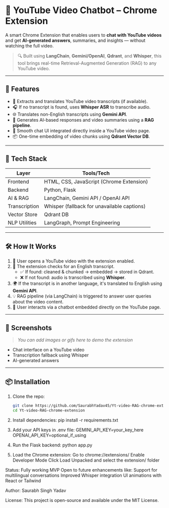 # 🎥 YouTube Video Chatbot – Chrome Extension

A smart Chrome Extension that enables users to **chat with YouTube videos** and get **AI-generated answers**, summaries, and insights — without watching the full video.

> 🔍 Built using **LangChain**, **Gemini/OpenAI**, **Qdrant**, and **Whisper**, this tool brings real-time Retrieval-Augmented Generation (RAG) to any YouTube video.

---

## 🚀 Features

- 🔎 Extracts and translates YouTube video transcripts (if available).
- 🎧 If no transcript is found, uses **Whisper ASR** to transcribe audio.
- 🌐 Translates non-English transcripts using **Gemini API**.
- 🤖 Generates AI-based responses and video summaries using a **RAG pipeline**.
- 💬 Smooth chat UI integrated directly inside a YouTube video page.
- 📦 One-time embedding of video chunks using **Qdrant Vector DB**.

---

## 🧠 Tech Stack

| Layer         | Tools/Tech                                |
|---------------|--------------------------------------------|
| Frontend      | HTML, CSS, JavaScript (Chrome Extension)   |
| Backend       | Python, Flask                              |
| AI & RAG      | LangChain, Gemini API / OpenAI API         |
| Transcription | Whisper (fallback for unavailable captions)|
| Vector Store  | Qdrant DB                                  |
| NLP Utilities | LangGraph, Prompt Engineering              |

---

## 🛠️ How It Works

1. 🔗 User opens a YouTube video with the extension enabled.
2. 📜 The extension checks for an English transcript.
   - ✅ If found: cleaned & chunked → embedded → stored in Qdrant.
   - ❌ If not found: audio is transcribed using **Whisper**.
3. 🌍 If the transcript is in another language, it's translated to English using **Gemini API**.
4. 💡 RAG pipeline (via LangChain) is triggered to answer user queries about the video content.
5. 💬 User interacts via a chatbot embedded directly on the YouTube page.

---

## 📸 Screenshots

> _You can add images or gifs here to demo the extension_

- Chat interface on a YouTube video
- Transcription fallback using Whisper
- AI-generated answers

---

## 📦 Installation

1. Clone the repo:
   ```bash
   git clone https://github.com/SaurabhYadav45/Yt-video-RAG-chrome-extension
   cd Yt-video-RAG-chrome-extension
   
2. Install dependencies:
  pip install -r requirements.txt

3. Add your API keys in .env file:
  GEMINI_API_KEY=your_key_here
  OPENAI_API_KEY=optional_if_using

4. Run the Flask backend:
  python app.py

5. Load the Chrome extension:
  Go to chrome://extensions/
  Enable Developer Mode
  Click Load Unpacked and select the extension/ folder

Status:
Fully working MVP
Open to future enhancements like:
  Support for multilingual conversations
  Improved Whisper integration
  UI animations with React or Tailwind

Author:
Saurabh Singh Yadav

License:
This project is open-source and available under the MIT License.

